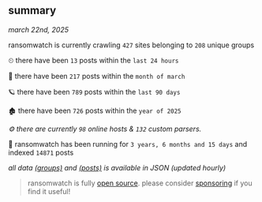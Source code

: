 
## summary
_march 22nd, 2025_

ransomwatch is currently crawling `427` sites belonging to `208` unique groups

⏲ there have been `13` posts within the `last 24 hours`

🦈 there have been `217` posts within the `month of march`

🪐 there have been `789` posts within the `last 90 days`

🏚 there have been `726` posts within the `year of 2025`

_⚙️ there are currently `98` online hosts & `132` custom parsers._

🦕 ransomwatch has been running for `3 years, 6 months and 15 days` and indexed `14871` posts

_all data  [(groups)](http://ransomwhat.telemetry.ltd/groups) and [(posts)](http://ransomwhat.telemetry.ltd/posts) is available in JSON (updated hourly)_

> ransomwatch is fully [open source](https://github.com/joshhighet/ransomwatch#ransomwatch--). please consider [sponsoring](https://github.com/sponsors/joshhighet) if you find it useful!
